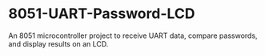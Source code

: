 # 8051-UART-Password-LCD
An 8051 microcontroller project to receive UART data, compare passwords, and display results on an LCD.

